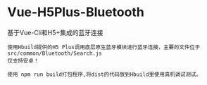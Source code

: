 # Vue-H5Plus-Bluetooth
基于Vue-Cli和H5+集成的蓝牙连接
    
    使用Hbuild提供的H5 Plus调用底层原生蓝牙模块进行蓝牙连接，主要的文件位于src/common/Bluetooth/Search.js
    仅支持安卓！
    
    使用 npm run build打包程序,将dist的代码放到Hbuild里使用真机调试测试。
